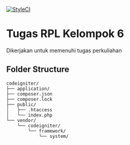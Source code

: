 [![StyleCI](https://styleci.io/repos/114613069/shield?branch=plan)](https://styleci.io/repos/114613069)
# Tugas RPL Kelompok 6
Dikerjakan untuk memenuhi tugas perkuliahan
## Folder Structure

```
codeigniter/
├── application/
├── composer.json
├── composer.lock
├── public/
│   ├── .htaccess
│   └── index.php
└── vendor/
    └── codeigniter/
        └── framework/
            └── system/
```
